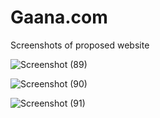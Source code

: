# Gaana.com

Screenshots of proposed website

![Screenshot (89)](https://github.com/ChristelPeerisR/Ganna/assets/83603996/afe5398b-c025-4720-8433-3718f6b669e3)

![Screenshot (90)](https://github.com/ChristelPeerisR/Ganna/assets/83603996/a93e5d8b-b917-4451-b056-43263c9a0b25)

![Screenshot (91)](https://github.com/ChristelPeerisR/Ganna/assets/83603996/7874f780-ffa6-4f14-8a2d-9204f5ca16e0)
